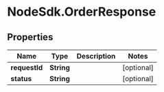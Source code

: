 # NodeSdk.OrderResponse

## Properties

Name | Type | Description | Notes
------------ | ------------- | ------------- | -------------
**requestId** | **String** |  | [optional] 
**status** | **String** |  | [optional] 


